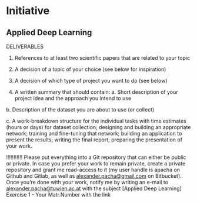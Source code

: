 # Initiative
## Applied Deep Learning

DELIVERABLES
1. References to at least two scientific papers that are related to your topic


2. A decision of a topic of your choice (see below for inspiration)


3. A decision of which type of project you want to do (see below)


4. A written summary that should contain:
a. Short description of your project idea and the approach you intend to use


b. Description of the dataset you are about to use (or collect)


c. A work-breakdown structure for the individual tasks with time estimates (hours or
days) for dataset collection; designing and building an appropriate network;
training and fine-tuning that network; building an application to present the results;
writing the final report; preparing the presentation of your work.





!!!!!!!!!!! Please put everything into a Git repository that can either be
public or private. In case you prefer your work to remain private, create a private repository and
grant me read-access to it (my user handle is apacha on Github and Gitlab, as well as
alexander.pacha@gmail.com on Bitbucket).
Once you’re done with your work, notify me by writing an e-mail to alexander.pacha@tuwien.ac.at
with the subject [Applied Deep Learning] Exercise 1 - Your Matr.Number with the link
